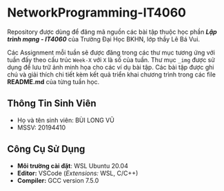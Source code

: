 # NetworkProgramming-IT4060

Repository được dùng để đăng mã nguồn các bài tập thuộc học phần ***Lập trình mạng - IT4060*** của Trường Đại Học BKHN, lớp thầy Lê Bá Vui. 

Các Assignment mỗi tuần sẽ được đăng trong các thư mục tương ứng với tuần đấy theo cấu trúc `Week-X` với `X` là số của tuần. Thư mục `_img` được sử dụng để lưu trữ ảnh minh họa cho các ví dụ bài tập. Các bài tập được ghi chú và giải thích chi tiết kèm kết quả triển khai chương trình trong các file **README.md** của từng tuần học.

## Thông Tin Sinh Viên

* Họ và tên sinh viên: BÙI LONG VŨ 
* MSSV: 20194410 

## Công Cụ Sử Dụng

* **Môi trường cài đặt**: WSL Ubuntu 20.04 
* **Editor:** VSCode (*Extensions:* WSL, C/C++)
* **Compiler:** GCC version 7.5.0

